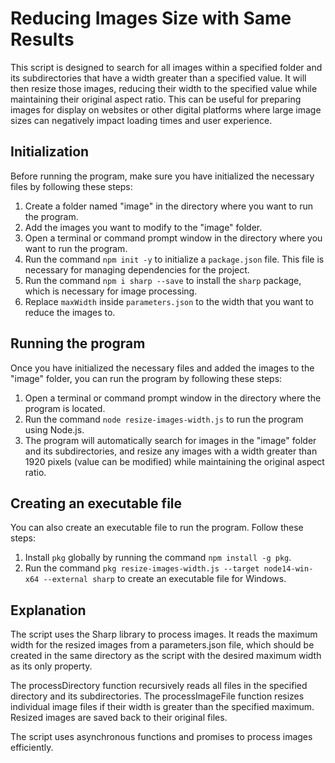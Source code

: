 # Reducing Images Size with Same Results

This script is designed to search for all images within a specified folder and its subdirectories that have a width greater than a specified value. It will then resize those images, reducing their width to the specified value while maintaining their original aspect ratio. This can be useful for preparing images for display on websites or other digital platforms where large image sizes can negatively impact loading times and user experience.

## Initialization

Before running the program, make sure you have initialized the necessary files by following these steps:

1. Create a folder named "image" in the directory where you want to run the program.
2. Add the images you want to modify to the "image" folder.
3. Open a terminal or command prompt window in the directory where you want to run the program.
4. Run the command `npm init -y` to initialize a `package.json` file. This file is necessary for managing dependencies for the project.
5. Run the command `npm i sharp --save` to install the `sharp` package, which is necessary for image processing.
6. Replace `maxWidth` inside `parameters.json` to the width that you want to reduce the images to.

## Running the program

Once you have initialized the necessary files and added the images to the "image" folder, you can run the program by following these steps:

1. Open a terminal or command prompt window in the directory where the program is located.
2. Run the command `node resize-images-width.js` to run the program using Node.js.
3. The program will automatically search for images in the "image" folder and its subdirectories, and resize any images with a width greater than 1920 pixels (value can be modified) while maintaining the original aspect ratio.

## Creating an executable file

You can also create an executable file to run the program. Follow these steps:

1. Install `pkg` globally by running the command `npm install -g pkg`.
2. Run the command `pkg resize-images-width.js --target node14-win-x64 --external sharp` to create an executable file for Windows.

## Explanation

The script uses the Sharp library to process images. It reads the maximum width for the resized images from a parameters.json file, which should be created in the same directory as the script with the desired maximum width as its only property.

The processDirectory function recursively reads all files in the specified directory and its subdirectories. The processImageFile function resizes individual image files if their width is greater than the specified maximum. Resized images are saved back to their original files.

The script uses asynchronous functions and promises to process images efficiently.
